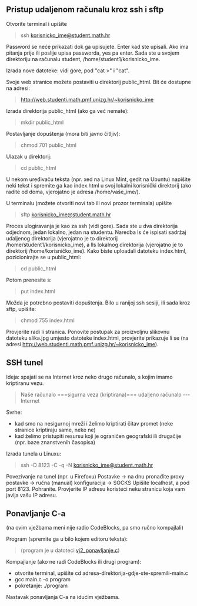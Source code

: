 ## Pristup udaljenom računalu kroz ssh i sftp

Otvorite terminal i upišite 
>    ssh korisnicko_ime@student.math.hr

Password se neće prikazati dok ga upisujete. Enter kad ste upisali.
Ako ima pitanja prije ili poslije upisa passworda, yes pa enter.
Sada ste u svojem direktoriju na računalu student, /home/student1/korisnicko_ime.

Izrada nove datoteke: vidi gore, pod "cat >" i "cat". 

Svoje web stranice možete postaviti u direktorij public_html.
Bit će dostupne na adresi:
>    http://web.studenti.math.pmf.unizg.hr/~korisnicko_ime

Izrada direktorija public_html (ako ga već nemate): 
>    mkdir public_html

Postavljanje dopuštenja (mora biti javno čitljiv): 
>    chmod 701 public_html

Ulazak u direktorij:
>    cd public_html
	
U nekom uređivaču teksta (npr. xed na Linux Mint, gedit na Ubuntu) napišite neki tekst i spremite ga kao index.html u svoj lokalni korisnički direktorij (ako radite od doma, vjerojatno je adresa /home/vaše_ime/).

U terminalu (možete otvoriti novi tab ili novi prozor terminala) upišite 
>    sftp korisnicko_ime@student.math.hr

Proces ulogiravanja je kao za ssh (vidi gore).
Sada ste u dva direktorija odjednom, jedan lokalno, jedan na studentu. Naredba ls će ispisati sadržaj udaljenog direktorija (vjerojatno je to direktorij /home/student1/korisnicko_ime), a lls lokalnog direktorija (vjerojatno je to direktorij /home/korisničko_ime). 
Kako biste uploadali datoteku index.html, pozicionirajte se u public_html:
>    cd public_html

Potom prenesite s:
>    put index.html

Možda je potrebno postaviti dopuštenja. Bilo u ranijoj ssh sesiji, ili sada kroz sftp, upišite: 
>    chmod 755 index.html

Provjerite radi li stranica. Ponovite postupak za proizvoljnu slikovnu datoteku slika.jpg umjesto datoteke index.html, provjerite prikazuje li se (na adresi http://web.studenti.math.pmf.unizg.hr/~korisnicko_ime).



## SSH tunel

Ideja: spajati se na Internet kroz neko drugo računalo, s kojim imamo kriptiranu vezu.
>    Naše računalo ===sigurna veza (kriptirana)=== udaljeno računalo --- Internet

Svrhe:

 - kad smo na nesigurnoj mreži i želimo kriptirati čitav promet (neke stranice kriptiraju same, neke ne)
 - kad želimo pristupiti resursu koji je ograničen geografski ili drugačije (npr. baze znanstvenih časopisa)

Izrada tunela u Linuxu:
>    ssh -D 8123 -C -q -N korisnicko_ime@student.math.hr

Povezivanje na tunel (npr. u Firefoxu)
Postavke -> na dnu pronađite proxy postavke -> ručna (manual) konfiguracija -> SOCKS
Upišite localhost, a pod port 8123. Pohranite.
Provjerite IP adresu koristeći neku stranicu koja vam javlja vašu IP adresu.




## Ponavljanje C-a 

(na ovim vježbama meni nije radio CodeBlocks, pa smo ručno kompajlali)

Program (spremite ga u bilo kojem editoru teksta):
> (program je u datoteci [vj2_ponavljanje.c](vj2_ponavljanje.c))

Kompajlanje (ako ne radi CodeBlocks ili drugi program):
 - otvorite terminal, upišite cd adresa-direktorija-gdje-ste-spremili-main.c
 - gcc main.c -o program
 - pokretanje: ./program

Nastavak ponavljanja C-a na idućim vježbama.
